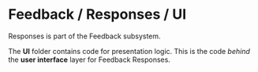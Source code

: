 # Feedback / Responses / UI

Responses is part of the Feedback subsystem.
  
The **UI** folder contains code for presentation logic. This is the code *behind* the **user interface** layer for Feedback Responses.
